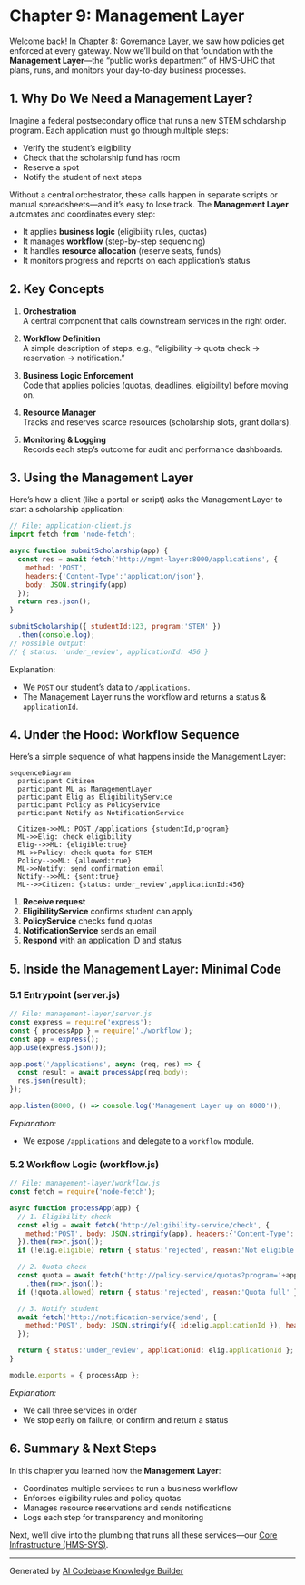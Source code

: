 # Chapter 9: Management Layer

Welcome back! In [Chapter 8: Governance Layer](08_governance_layer_.md), we saw how policies get enforced at every gateway. Now we’ll build on that foundation with the **Management Layer**—the “public works department” of HMS-UHC that plans, runs, and monitors your day-to-day business processes.

## 1. Why Do We Need a Management Layer?

Imagine a federal postsecondary office that runs a new STEM scholarship program.  Each application must go through multiple steps:

  - Verify the student’s eligibility  
  - Check that the scholarship fund has room  
  - Reserve a spot  
  - Notify the student of next steps  

Without a central orchestrator, these calls happen in separate scripts or manual spreadsheets—and it’s easy to lose track. The **Management Layer** automates and coordinates every step:

  - It applies **business logic** (eligibility rules, quotas)  
  - It manages **workflow** (step-by-step sequencing)  
  - It handles **resource allocation** (reserve seats, funds)  
  - It monitors progress and reports on each application’s status  

## 2. Key Concepts

1. **Orchestration**  
   A central component that calls downstream services in the right order.

2. **Workflow Definition**  
   A simple description of steps, e.g., “eligibility → quota check → reservation → notification.”

3. **Business Logic Enforcement**  
   Code that applies policies (quotas, deadlines, eligibility) before moving on.

4. **Resource Manager**  
   Tracks and reserves scarce resources (scholarship slots, grant dollars).

5. **Monitoring & Logging**  
   Records each step’s outcome for audit and performance dashboards.

## 3. Using the Management Layer

Here’s how a client (like a portal or script) asks the Management Layer to start a scholarship application:

```js
// File: application-client.js
import fetch from 'node-fetch';

async function submitScholarship(app) {
  const res = await fetch('http://mgmt-layer:8000/applications', {
    method: 'POST',
    headers:{'Content-Type':'application/json'},
    body: JSON.stringify(app)
  });
  return res.json();
}

submitScholarship({ studentId:123, program:'STEM' })
  .then(console.log);
// Possible output:
// { status: 'under_review', applicationId: 456 }
```

Explanation:  
- We `POST` our student’s data to `/applications`.  
- The Management Layer runs the workflow and returns a status & `applicationId`.

## 4. Under the Hood: Workflow Sequence

Here’s a simple sequence of what happens inside the Management Layer:

```mermaid
sequenceDiagram
  participant Citizen
  participant ML as ManagementLayer
  participant Elig as EligibilityService
  participant Policy as PolicyService
  participant Notify as NotificationService

  Citizen->>ML: POST /applications {studentId,program}
  ML->>Elig: check eligibility
  Elig-->>ML: {eligible:true}
  ML->>Policy: check quota for STEM
  Policy-->>ML: {allowed:true}
  ML->>Notify: send confirmation email
  Notify-->>ML: {sent:true}
  ML-->>Citizen: {status:'under_review',applicationId:456}
```

1. **Receive request**  
2. **EligibilityService** confirms student can apply  
3. **PolicyService** checks fund quotas  
4. **NotificationService** sends an email  
5. **Respond** with an application ID and status

## 5. Inside the Management Layer: Minimal Code

### 5.1 Entrypoint (server.js)

```js
// File: management-layer/server.js
const express = require('express');
const { processApp } = require('./workflow');
const app = express();
app.use(express.json());

app.post('/applications', async (req, res) => {
  const result = await processApp(req.body);
  res.json(result);
});

app.listen(8000, () => console.log('Management Layer up on 8000'));
```

_Explanation:_  
- We expose `/applications` and delegate to a `workflow` module.

### 5.2 Workflow Logic (workflow.js)

```js
// File: management-layer/workflow.js
const fetch = require('node-fetch');

async function processApp(app) {
  // 1. Eligibility check
  const elig = await fetch('http://eligibility-service/check', {
    method:'POST', body: JSON.stringify(app), headers:{'Content-Type':'application/json'}
  }).then(r=>r.json());
  if (!elig.eligible) return { status:'rejected', reason:'Not eligible' };

  // 2. Quota check
  const quota = await fetch('http://policy-service/quotas?program='+app.program)
    .then(r=>r.json());
  if (!quota.allowed) return { status:'rejected', reason:'Quota full' };

  // 3. Notify student
  await fetch('http://notification-service/send', {
    method:'POST', body: JSON.stringify({ id:elig.applicationId }), headers:{'Content-Type':'application/json'}
  });

  return { status:'under_review', applicationId: elig.applicationId };
}

module.exports = { processApp };
```

_Explanation:_  
- We call three services in order  
- We stop early on failure, or confirm and return a status  

## 6. Summary & Next Steps

In this chapter you learned how the **Management Layer**:

  - Coordinates multiple services to run a business workflow  
  - Enforces eligibility rules and policy quotas  
  - Manages resource reservations and sends notifications  
  - Logs each step for transparency and monitoring  

Next, we’ll dive into the plumbing that runs all these services—our [Core Infrastructure (HMS-SYS)](10_core_infrastructure__hms_sys__.md).

---

Generated by [AI Codebase Knowledge Builder](https://github.com/The-Pocket/Tutorial-Codebase-Knowledge)